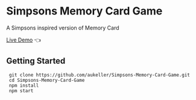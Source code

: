 # Simpsons Memory Card Game
A Simpsons inspired version of Memory Card

[Live Demo](https://aukeller.github.io/Simpsons-Memory-Card-Game/) :point_left:

## Getting Started
```
 git clone https://github.com/aukeller/Simpsons-Memory-Card-Game.git
 cd Simpsons-Memory-Card-Game
 npm install
 npm start
 ```
